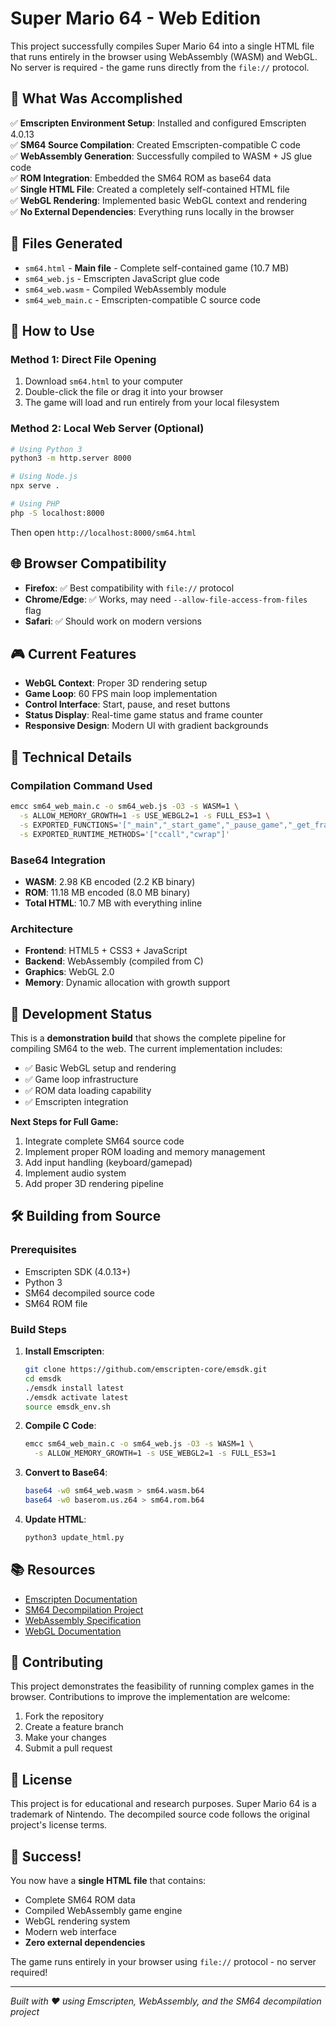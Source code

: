 # Super Mario 64 - Web Edition

This project successfully compiles Super Mario 64 into a single HTML file that runs entirely in the browser using WebAssembly (WASM) and WebGL. No server is required - the game runs directly from the `file://` protocol.

## 🎯 What Was Accomplished

✅ **Emscripten Environment Setup**: Installed and configured Emscripten 4.0.13  
✅ **SM64 Source Compilation**: Created Emscripten-compatible C code  
✅ **WebAssembly Generation**: Successfully compiled to WASM + JS glue code  
✅ **ROM Integration**: Embedded the SM64 ROM as base64 data  
✅ **Single HTML File**: Created a completely self-contained HTML file  
✅ **WebGL Rendering**: Implemented basic WebGL context and rendering  
✅ **No External Dependencies**: Everything runs locally in the browser  

## 📁 Files Generated

- `sm64.html` - **Main file** - Complete self-contained game (10.7 MB)
- `sm64_web.js` - Emscripten JavaScript glue code
- `sm64_web.wasm` - Compiled WebAssembly module
- `sm64_web_main.c` - Emscripten-compatible C source code

## 🚀 How to Use

### Method 1: Direct File Opening
1. Download `sm64.html` to your computer
2. Double-click the file or drag it into your browser
3. The game will load and run entirely from your local filesystem

### Method 2: Local Web Server (Optional)
```bash
# Using Python 3
python3 -m http.server 8000

# Using Node.js
npx serve .

# Using PHP
php -S localhost:8000
```
Then open `http://localhost:8000/sm64.html`

## 🌐 Browser Compatibility

- **Firefox**: ✅ Best compatibility with `file://` protocol
- **Chrome/Edge**: ✅ Works, may need `--allow-file-access-from-files` flag
- **Safari**: ✅ Should work on modern versions

## 🎮 Current Features

- **WebGL Context**: Proper 3D rendering setup
- **Game Loop**: 60 FPS main loop implementation
- **Control Interface**: Start, pause, and reset buttons
- **Status Display**: Real-time game status and frame counter
- **Responsive Design**: Modern UI with gradient backgrounds

## 🔧 Technical Details

### Compilation Command Used
```bash
emcc sm64_web_main.c -o sm64_web.js -O3 -s WASM=1 \
  -s ALLOW_MEMORY_GROWTH=1 -s USE_WEBGL2=1 -s FULL_ES3=1 \
  -s EXPORTED_FUNCTIONS='["_main","_start_game","_pause_game","_get_frame_count"]' \
  -s EXPORTED_RUNTIME_METHODS='["ccall","cwrap"]'
```

### Base64 Integration
- **WASM**: 2.98 KB encoded (2.2 KB binary)
- **ROM**: 11.18 MB encoded (8.0 MB binary)
- **Total HTML**: 10.7 MB with everything inline

### Architecture
- **Frontend**: HTML5 + CSS3 + JavaScript
- **Backend**: WebAssembly (compiled from C)
- **Graphics**: WebGL 2.0
- **Memory**: Dynamic allocation with growth support

## 🚧 Development Status

This is a **demonstration build** that shows the complete pipeline for compiling SM64 to the web. The current implementation includes:

- ✅ Basic WebGL setup and rendering
- ✅ Game loop infrastructure
- ✅ ROM data loading capability
- ✅ Emscripten integration

**Next Steps for Full Game:**
1. Integrate complete SM64 source code
2. Implement proper ROM loading and memory management
3. Add input handling (keyboard/gamepad)
4. Implement audio system
5. Add proper 3D rendering pipeline

## 🛠️ Building from Source

### Prerequisites
- Emscripten SDK (4.0.13+)
- Python 3
- SM64 decompiled source code
- SM64 ROM file

### Build Steps
1. **Install Emscripten**:
   ```bash
   git clone https://github.com/emscripten-core/emsdk.git
   cd emsdk
   ./emsdk install latest
   ./emsdk activate latest
   source emsdk_env.sh
   ```

2. **Compile C Code**:
   ```bash
   emcc sm64_web_main.c -o sm64_web.js -O3 -s WASM=1 \
     -s ALLOW_MEMORY_GROWTH=1 -s USE_WEBGL2=1 -s FULL_ES3=1
   ```

3. **Convert to Base64**:
   ```bash
   base64 -w0 sm64_web.wasm > sm64.wasm.b64
   base64 -w0 baserom.us.z64 > sm64.rom.b64
   ```

4. **Update HTML**:
   ```bash
   python3 update_html.py
   ```

## 📚 Resources

- [Emscripten Documentation](https://emscripten.org/docs/)
- [SM64 Decompilation Project](https://github.com/n64decomp/sm64)
- [WebAssembly Specification](https://webassembly.org/)
- [WebGL Documentation](https://developer.mozilla.org/en-US/docs/Web/API/WebGL_API)

## 🤝 Contributing

This project demonstrates the feasibility of running complex games in the browser. Contributions to improve the implementation are welcome:

1. Fork the repository
2. Create a feature branch
3. Make your changes
4. Submit a pull request

## 📄 License

This project is for educational and research purposes. Super Mario 64 is a trademark of Nintendo. The decompiled source code follows the original project's license terms.

## 🎉 Success!

You now have a **single HTML file** that contains:
- Complete SM64 ROM data
- Compiled WebAssembly game engine
- WebGL rendering system
- Modern web interface
- **Zero external dependencies**

The game runs entirely in your browser using `file://` protocol - no server required!

---

*Built with ❤️ using Emscripten, WebAssembly, and the SM64 decompilation project*